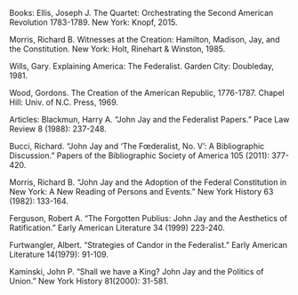 Books:
Ellis, Joseph J. The Quartet: Orchestrating the Second American Revolution 1783-1789. New York: Knopf, 2015.

Morris, Richard B. Witnesses at the Creation: Hamilton, Madison, Jay, and the Constitution. New York: Holt, Rinehart & Winston, 1985.

Wills, Gary. Explaining America: The Federalist. Garden City: Doubleday, 1981.

Wood, Gordons. The Creation of the American Republic, 1776-1787. Chapel Hill: Univ. of N.C. Press, 1969.

Articles:
Blackmun, Harry A. “John Jay and the Federalist Papers.” Pace Law Review 8 (1988): 237-248.

Bucci, Richard. “John Jay and ‘The Fœderalist, No. V’: A Bibliographic Discussion.” Papers of the Bibliographic Society of America 105 (2011): 377-420.

Morris, Richard B. “John Jay and the Adoption of the Federal Constitution in New York: A New Reading of Persons and Events.” New York History 63 (1982): 133-164.

Ferguson, Robert A. “The Forgotten Publius: John Jay and the Aesthetics of Ratification.” Early American Literature 34 (1999) 223-240.

Furtwangler, Albert. “Strategies of Candor in the Federalist.” Early American Literature 14(1979): 91-109.

Kaminski, John P. “Shall we have a King? John Jay and the Politics of Union.” New York History 81(2000): 31-581.